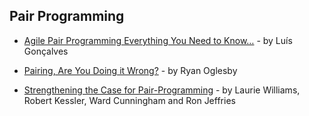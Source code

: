 ## Pair Programming

- [Agile Pair Programming Everything You Need to Know…](https://luis-goncalves.com/agile-pair-programming/) - by Luís Gonçalves

- [Pairing, Are You Doing it Wrong?](https://www.thoughtworks.com/insights/blog/pairing-are-you-doing-it-wrong) - by Ryan Oglesby

- [Strengthening the Case for Pair-Programming](http://www.cs.utah.edu/~lwilliam/Papers/ieeeSoftware.PDF) - by Laurie Williams, Robert Kessler, Ward Cunningham and Ron Jeffries
